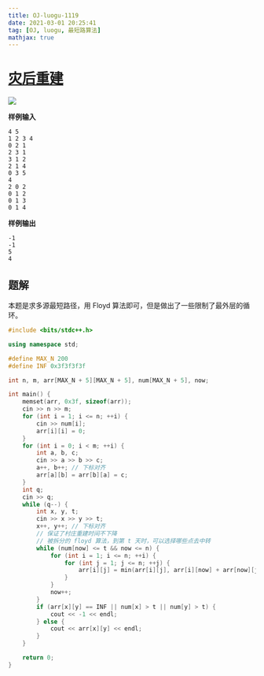 ```yaml
---
title: OJ-luogu-1119
date: 2021-03-01 20:25:41
tag: [OJ, luogu, 最短路算法]
mathjax: true
---
```




# [灾后重建](https://www.luogu.com.cn/problem/P1119)

![](https://hauk-blog.oss-cn-hangzhou.aliyuncs.com/blogimage-20210301203250889.png)

**样例输入**

```
4 5
1 2 3 4
0 2 1
2 3 1
3 1 2
2 1 4
0 3 5
4
2 0 2
0 1 2
0 1 3
0 1 4
```

**样例输出**

```
-1
-1
5
4
```

## 题解

本题是求多源最短路径，用 Floyd 算法即可，但是做出了一些限制了最外层的循环。

```cpp
#include <bits/stdc++.h>

using namespace std;

#define MAX_N 200
#define INF 0x3f3f3f3f

int n, m, arr[MAX_N + 5][MAX_N + 5], num[MAX_N + 5], now;

int main() {
    memset(arr, 0x3f, sizeof(arr));
    cin >> n >> m;
    for (int i = 1; i <= n; ++i) {
        cin >> num[i];
        arr[i][i] = 0;
    }
    for (int i = 0; i < m; ++i) {
        int a, b, c;
        cin >> a >> b >> c;
        a++, b++; // 下标对齐
        arr[a][b] = arr[b][a] = c;
    }
    int q;
    cin >> q;
    while (q--) {
        int x, y, t;
        cin >> x >> y >> t;
        x++, y++; // 下标对齐
        // 保证了村庄重建时间不下降
        // 被拆分的 floyd 算法，到第 t 天时，可以选择哪些点去中转
        while (num[now] <= t && now <= n) {
            for (int i = 1; i <= n; ++i) {
                for (int j = 1; j <= n; ++j) {
                    arr[i][j] = min(arr[i][j], arr[i][now] + arr[now][j]);
                }
            }
            now++;
        }
        if (arr[x][y] == INF || num[x] > t || num[y] > t) {
            cout << -1 << endl;
        } else {
            cout << arr[x][y] << endl;
        }
    }

    return 0;
}
```

